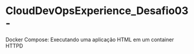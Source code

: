 # CloudDevOpsExperience_Desafio03-
Docker Compose: Executando uma aplicação HTML em um container HTTPD
